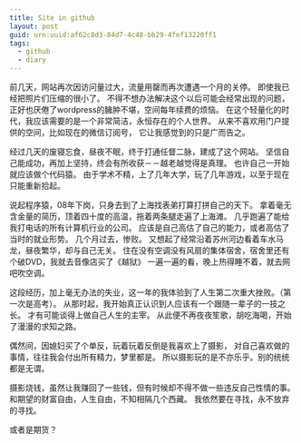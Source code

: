```yaml
---
title: Site in github
layout: post
guid: urn:uuid:af62c8d3-84d7-4c48-bb29-4fef13220ff1
tags:
  - github
  - diary
---
```



前几天，网站再次因访问量过大，流量用罄而再次遭遇一个月的关停。
即使我已经把照片们压缩的很小了。
不得不想办法解决这个以后可能会经常出现的问题，
正好也厌倦了wordpress的臃肿不堪，空间每年续费的烦恼。
在这个轻量化的时代，我应该需要的是一个非常简洁，永恒存在的个人世界。
从来不喜欢用门户提供的空间，比如现在的微信订阅号，
它让我感觉到的只是广而告之。

经过几天的废寝忘食，昼夜不眠，终于打通任督二脉，建成了这个网站。
坚信自己能成功，再加上坚持，终会有所收获－－越老越觉得是真理。
也许自己一开始就应该做个代码猿。
由于学术不精，上了几年大学，玩了几年游戏，以至于现在只能重新拾起。

说起程序猿，08年下岗，只身去到了上海找表弟打算打拼自己的天下。
拿着毫无含金量的简历，顶着四十度的高温，拖着两条腿走遍了上海滩。
几乎跑遍了能给我打电话的所有计算机行业的公司。
应该是自己高估了自己的能力，或者高估了当时的就业形势。
几个月过去，惨败。
又想起了经常沿着苏州河边看着车水马龙，昼夜繁华，却与自己无关。
住在没有空调没有风扇的集体宿舍，宿舍里还有个破DVD，我就去音像店买了《越狱》
一遍一遍的看，晚上热得睡不着，就去网吧吹空调。

这段经历，加上毫无办法的失业，这一年的我体验到了人生第二次重大挫败。（第一次是高考）。
从那时起，我开始真正认识到人应该有一个跟随一辈子的一技之长。
才有可能谈得上做自己人生的主宰。
从此便不再夜夜笙歌，胡吃海喝，开始了漫漫的求知之路。

偶然间，因媳妇买了个单反，玩着玩着反倒是我喜欢上了摄影，
对自己喜欢做的事情，往往我会付出所有精力，梦里都是。
所以摄影玩的是不亦乐乎。别的统统都是无谓。

摄影烧钱，虽然让我赚回了一些钱，但有时候却不得不做一些违反自己性情的事。
和期望的财富自由，人生自由，不知相隔几个西藏。
我依然要在寻找，永不放弃的寻找。

或者是期货？







